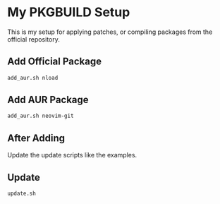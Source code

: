 # My PKGBUILD Setup

This is my setup for applying patches, or compiling packages from the official
repository.

## Add Official Package

```bash
add_aur.sh nload
```

## Add AUR Package

```bash
add_aur.sh neovim-git
```

## After Adding

Update the update scripts like the examples.

## Update

```bash
update.sh
```

